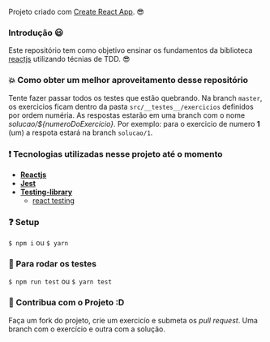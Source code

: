 Projeto criado com [Create React App](https://github.com/facebook/create-react-app). :sunglasses:

### Introdução :smiley:

Este repositório tem como objetivo ensinar os fundamentos da biblioteca [reactjs](https://pt-br.reactjs.org/) utilizando técnias de TDD. :sunglasses:

### :boom: Como obter um melhor aproveitamento desse repositório

Tente fazer passar todos os testes que estão quebrando. Na branch `master`, os exercicios ficam dentro da pasta `src/__testes__/exercicios` definidos por ordem numéria. As respostas estarão em uma branch com o nome _solucao/${numeroDoExercicio}_. Por exemplo: para o exercicio de numero **1** (um) a respota estará na branch `solucao/1`.

### :exclamation: Tecnologias utilizadas nesse projeto até o momento
- **[Reactjs](https://pt-br.reactjs.org/)**
- **[Jest](https://jestjs.io/)**
- **[Testing-library](https://testing-library.com/)**
  - [react testing](https://testing-library.com/docs/react-testing-library/intro)


### :question: Setup

`$ npm i` ou `$ yarn`

### :dizzy: Para rodar os testes

`$ npm run test` ou `$ yarn test`

###  :raised_hands: Contribua com o Projeto :D

Faça um fork do projeto, crie um exercicío e submeta os _pull request_. Uma branch com o exercício e outra com a solução.